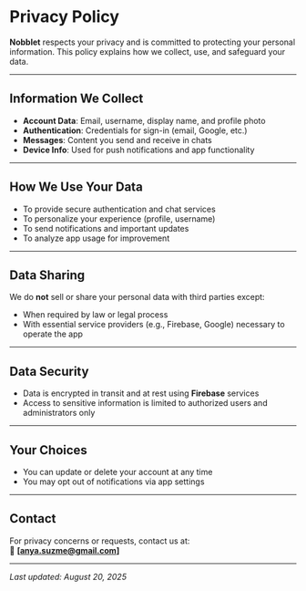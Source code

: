 # Privacy Policy

**Nobblet** respects your privacy and is committed to protecting your personal information. This policy explains how we collect, use, and safeguard your data.

---

## Information We Collect

- **Account Data**: Email, username, display name, and profile photo  
- **Authentication**: Credentials for sign-in (email, Google, etc.)  
- **Messages**: Content you send and receive in chats  
- **Device Info**: Used for push notifications and app functionality  

---

## How We Use Your Data

- To provide secure authentication and chat services  
- To personalize your experience (profile, username)  
- To send notifications and important updates  
- To analyze app usage for improvement  

---

## Data Sharing

We do **not** sell or share your personal data with third parties except:

- When required by law or legal process  
- With essential service providers (e.g., Firebase, Google) necessary to operate the app  

---

## Data Security

- Data is encrypted in transit and at rest using **Firebase** services  
- Access to sensitive information is limited to authorized users and administrators only  

---

## Your Choices

- You can update or delete your account at any time  
- You may opt out of notifications via app settings  

---

## Contact

For privacy concerns or requests, contact us at:  
📧 **[anya.suzme@gmail.com]**

---

_Last updated: August 20, 2025_
